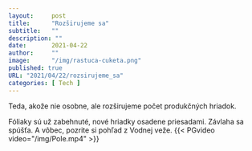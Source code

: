 ```yaml
---
layout:     post
title:      "Rozširujeme sa"
subtitle:   ""
description: ""
date:       2021-04-22
author:     ""
image:      "/img/rastuca-cuketa.png"
published: true
URL: "2021/04/22/rozsirujeme_sa"
categories: [ Tech ]
---
```

Teda, akože nie osobne, ale rozširujeme počet produkčných hriadok.

Fóliaky sú už zabehnuté, nové hriadky osadene priesadami. Závlaha sa spúšťa. A vôbec, pozrite si pohľad z Vodnej veže.
{{< PGvideo video="/img/Pole.mp4" >}}
